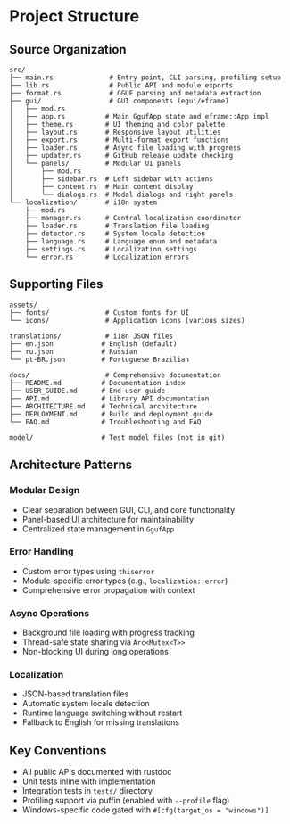 # Project Structure

## Source Organization

```
src/
├── main.rs              # Entry point, CLI parsing, profiling setup
├── lib.rs               # Public API and module exports
├── format.rs            # GGUF parsing and metadata extraction
├── gui/                 # GUI components (egui/eframe)
│   ├── mod.rs
│   ├── app.rs          # Main GgufApp state and eframe::App impl
│   ├── theme.rs        # UI theming and color palette
│   ├── layout.rs       # Responsive layout utilities
│   ├── export.rs       # Multi-format export functions
│   ├── loader.rs       # Async file loading with progress
│   ├── updater.rs      # GitHub release update checking
│   └── panels/         # Modular UI panels
│       ├── mod.rs
│       ├── sidebar.rs  # Left sidebar with actions
│       ├── content.rs  # Main content display
│       └── dialogs.rs  # Modal dialogs and right panels
└── localization/       # i18n system
    ├── mod.rs
    ├── manager.rs      # Central localization coordinator
    ├── loader.rs       # Translation file loading
    ├── detector.rs     # System locale detection
    ├── language.rs     # Language enum and metadata
    ├── settings.rs     # Localization settings
    └── error.rs        # Localization errors
```

## Supporting Files

```
assets/
├── fonts/              # Custom fonts for UI
└── icons/              # Application icons (various sizes)

translations/           # i18n JSON files
├── en.json            # English (default)
├── ru.json            # Russian
└── pt-BR.json         # Portuguese Brazilian

docs/                   # Comprehensive documentation
├── README.md          # Documentation index
├── USER_GUIDE.md      # End-user guide
├── API.md             # Library API documentation
├── ARCHITECTURE.md    # Technical architecture
├── DEPLOYMENT.md      # Build and deployment guide
└── FAQ.md             # Troubleshooting and FAQ

model/                 # Test model files (not in git)
```

## Architecture Patterns

### Modular Design
- Clear separation between GUI, CLI, and core functionality
- Panel-based UI architecture for maintainability
- Centralized state management in `GgufApp`

### Error Handling
- Custom error types using `thiserror`
- Module-specific error types (e.g., `localization::error`)
- Comprehensive error propagation with context

### Async Operations
- Background file loading with progress tracking
- Thread-safe state sharing via `Arc<Mutex<T>>`
- Non-blocking UI during long operations

### Localization
- JSON-based translation files
- Automatic system locale detection
- Runtime language switching without restart
- Fallback to English for missing translations

## Key Conventions

- All public APIs documented with rustdoc
- Unit tests inline with implementation
- Integration tests in `tests/` directory
- Profiling support via puffin (enabled with `--profile` flag)
- Windows-specific code gated with `#[cfg(target_os = "windows")]`
